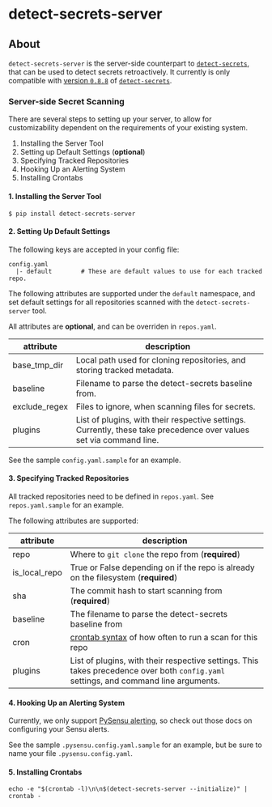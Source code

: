 # detect-secrets-server

## About

`detect-secrets-server` is the server-side counterpart to [`detect-secrets`](https://github.com/Yelp/detect-secrets), that can be used to detect secrets retroactively. It currently is only compatible with [version `0.8.8`](https://github.com/Yelp/detect-secrets/blob/master/CHANGELOG.md#090) of [`detect-secrets`](https://github.com/Yelp/detect-secrets).


### Server-side Secret Scanning

There are several steps to setting up your server, to allow for customizability
dependent on the requirements of your existing system.

1. Installing the Server Tool
2. Setting up Default Settings (**optional**)
3. Specifying Tracked Repositories
4. Hooking Up an Alerting System
5. Installing Crontabs

#### 1. Installing the Server Tool

```
$ pip install detect-secrets-server
```

#### 2. Setting Up Default Settings

The following keys are accepted in your config file:

```
config.yaml
  |- default		# These are default values to use for each tracked repo.
```

The following attributes are supported under the `default` namespace, and set
default settings for all repositories scanned with the `detect-secrets-server`
tool.

All attributes are **optional**, and can be overriden in `repos.yaml`.

| attribute      | description
| -------------- | -----------
| base\_tmp\_dir | Local path used for cloning repositories, and storing tracked metadata.
| baseline       | Filename to parse the detect-secrets baseline from.
| exclude\_regex | Files to ignore, when scanning files for secrets.
| plugins        | List of plugins, with their respective settings. Currently, these take precedence over values set via command line.

See the sample `config.yaml.sample` for an example.

#### 3. Specifying Tracked Repositories

All tracked repositories need to be defined in `repos.yaml`.
See `repos.yaml.sample` for an example.

The following attributes are supported:

| attribute       | description
| --------------- | -----------
| repo            | Where to `git clone` the repo from (**required**)
| is\_local\_repo | True or False depending on if the repo is already on the filesystem (**required**)
| sha             | The commit hash to start scanning from (**required**)
| baseline        | The filename to parse the detect-secrets baseline from
| cron            | [crontab syntax](https://crontab.guru/) of how often to run a scan for this repo
| plugins         | List of plugins, with their respective settings. This takes precedence over both `config.yaml` settings, and command line arguments.

#### 4. Hooking Up an Alerting System

Currently, we only support [PySensu
alerting](http://pysensu-yelp.readthedocs.io/en/latest/#pysensu_yelp.send_event),
so check out those docs on configuring your Sensu alerts.

See the sample `.pysensu.config.yaml.sample` for an example, but be sure to
name your file `.pysensu.config.yaml`.

#### 5. Installing Crontabs

```
echo -e "$(crontab -l)\n\n$(detect-secrets-server --initialize)" | crontab -
```
